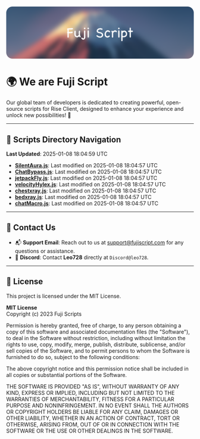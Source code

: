 ![Banner](.github/b.webp)

# 🌍 **We are Fuji Script**

Our global team of developers is dedicated to creating powerful, open-source scripts for Rise Client, designed to enhance your experience and unlock new possibilities! 🌟

---
<!-- SCRIPTS_NAVIGATION_START -->
## 📂 **Scripts Directory Navigation**

**Last Updated**: 2025-01-08 18:04:59 UTC

- **[SilentAura.js](scripts/SilentAura.js)**: Last modified on 2025-01-08 18:04:57 UTC
- **[ChatBypass.js](scripts/ChatBypass.js)**: Last modified on 2025-01-08 18:04:57 UTC
- **[jetpackFly.js](scripts/jetpackFly.js)**: Last modified on 2025-01-08 18:04:57 UTC
- **[velocityHylex.js](scripts/velocityHylex.js)**: Last modified on 2025-01-08 18:04:57 UTC
- **[chestxray.js](scripts/chestxray.js)**: Last modified on 2025-01-08 18:04:57 UTC
- **[bedxray.js](scripts/bedxray.js)**: Last modified on 2025-01-08 18:04:57 UTC
- **[chatMacro.js](scripts/chatMacro.js)**: Last modified on 2025-01-08 18:04:57 UTC

<!-- SCRIPTS_NAVIGATION_END -->

---

## 💬 **Contact Us**  
- 📬 **Support Email**: Reach out to us at [support@fujiscript.com](mailto:support@fujiscript.com) for any questions or assistance.  
- 💬 **Discord**: Contact **Leo728** directly at `Discord@leo728`.

---

## 📜 **License**

This project is licensed under the MIT License.  

**MIT License**  
Copyright (c) 2023 Fuji Scripts  

Permission is hereby granted, free of charge, to any person obtaining a copy of this software and associated documentation files (the "Software"), to deal in the Software without restriction, including without limitation the rights to use, copy, modify, merge, publish, distribute, sublicense, and/or sell copies of the Software, and to permit persons to whom the Software is furnished to do so, subject to the following conditions:  

The above copyright notice and this permission notice shall be included in all copies or substantial portions of the Software.  

THE SOFTWARE IS PROVIDED "AS IS", WITHOUT WARRANTY OF ANY KIND, EXPRESS OR IMPLIED, INCLUDING BUT NOT LIMITED TO THE WARRANTIES OF MERCHANTABILITY, FITNESS FOR A PARTICULAR PURPOSE AND NONINFRINGEMENT. IN NO EVENT SHALL THE AUTHORS OR COPYRIGHT HOLDERS BE LIABLE FOR ANY CLAIM, DAMAGES OR OTHER LIABILITY, WHETHER IN AN ACTION OF CONTRACT, TORT OR OTHERWISE, ARISING FROM, OUT OF OR IN CONNECTION WITH THE SOFTWARE OR THE USE OR OTHER DEALINGS IN THE SOFTWARE.  
